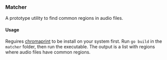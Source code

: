 ### Matcher
A prototype utility to find common regions in audio files.

#### Usage
Reguires [chromaprint](https://acoustid.org/chromaprint) to be install on your system first.
Run `go build` in the `matcher` folder, then run the executable.
The output is a list with regions where audio files have common regions.
